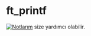 # ft_printf

[![Notlarım](https://img.shields.io/badge/-Notlar%C4%B1m-blue)](https://github.com/emreakdik/ft_printf/blob/main/notlarim.md) size yardımcı olabilir.